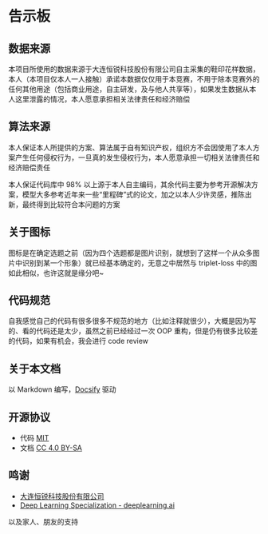 # 告示板

## 数据来源

本项目所使用的数据来源于大连恒锐科技股份有限公司自主采集的鞋印花样数据，本人（本项目仅本人一人接触）承诺本数据仅仅用于本竞赛，不用于除本竞赛外的任何其他用途（包括商业用途，自主研发，及与他人共享等），如果发生数据从本人这里泄露的情况，本人愿意承担相关法律责任和经济赔偿

## 算法来源

本人保证本人所提供的方案、算法属于自有知识产权，组织方不会因使用了本人方案产生任何侵权行为，一旦真的发生侵权行为，本人愿意承担一切相关法律责任和经济赔偿责任

本人保证代码库中 98% 以上源于本人自主编码，其余代码主要为参考开源解决方案，模型大多参考近年来一些“里程碑”式的论文，加之以本人少许灵感，推陈出新，最终得到比较符合本问题的方案

## 关于图标

图标是在确定选题之前（因为四个选题都是图片识别，就想到了这样一个从众多图片中识别到某一个形象）就已经基本确定的，无意之中居然与 triplet-loss 中的图如此相似，也许这就是缘分吧~

## 代码规范

自我感觉自己的代码有很多很多不规范的地方（比如注释就很少），大概是因为写的、看的代码还是太少，虽然之前已经经过一次 OOP 重构，但是仍有很多比较差的代码，如果有机会，我会进行 code review

## 关于本文档

以 Markdown 编写，[Docsify](https://docsify.js.org/) 驱动

## 开源协议

-  代码 [MIT](https://github.com/zsync/shoeprint-recognition/blob/master/LICENSE)
-  文档 [CC 4.0 BY-SA](https://creativecommons.org/licenses/by-sa/4.0/)

## 鸣谢

-  [大连恒锐科技股份有限公司](http://www.everspry.com/)
-  [Deep Learning Specialization - deeplearning.ai](https://www.deeplearning.ai/deep-learning-specialization/)

以及家人、朋友的支持
